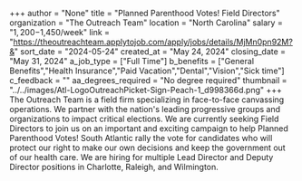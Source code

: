 +++
author = "None"
title = "Planned Parenthood Votes! Field Directors"
organization = "The Outreach Team"
location = "North Carolina"
salary = "$1,200-$1,450/week"
link = "https://theoutreachteam.applytojob.com/apply/jobs/details/MjMn0pn92M?&"
sort_date = "2024-05-24"
created_at = "May 24, 2024"
closing_date = "May 31, 2024"
a_job_type = ["Full Time"]
b_benefits = ["General Benefits","Health Insurance","Paid Vacation","Dental","Vision","Sick time"]
c_feedback = ""
aa_degrees_required = "No degree required"
thumbnail = "../../images/Atl-LogoOutreachPicket-Sign-Peach-1_d998366d.png"
+++
The Outreach Team is a field firm specializing in face-to-face canvassing operations. We partner with the nation's leading progressive groups and organizations to impact critical elections.
We are currently seeking Field Directors to join us on an important and exciting campaign to help Planned Parenthood Votes! South Atlantic rally the vote for candidates who will protect our right to make our own decisions and keep the government out of our health care. We are hiring for multiple Lead Director and Deputy Director positions in Charlotte, Raleigh, and Wilmington.
